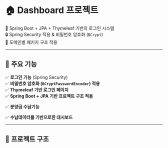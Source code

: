 # 🏠 Dashboard 프로젝트

🚀 Spring Boot + JPA + Thymeleaf 기반의 로그인 시스템  
🔒 Spring Security 적용 & 비밀번호 암호화 (`BCrypt`)  
📂 도메인별 패키지 구조 적용  

---

## 📌 주요 기능
✅ **로그인 기능** (Spring Security)  
✅ **비밀번호 암호화 (`BCryptPasswordEncoder`) 적용**  
✅ **Thymeleaf 기반 로그인 페이지**  
✅ **Spring Boot + JPA 기반 프로젝트 구조 적용**  

✅ **분양금 수납기능** 

✅ **수납데이터를 기반으로한 대시보드** 

---

## 📂 프로젝트 구조
